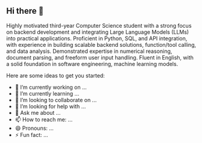 ## Hi there 👋

Highly motivated third-year Computer Science student with a strong focus on backend development and integrating Large Language Models (LLMs) into practical applications. Proficient in Python, SQL, and API integration, with experience in building scalable backend solutions, function/tool calling, and data analysis. Demonstrated expertise in numerical reasoning, document parsing, and freeform user input handling. Fluent in English, with a solid foundation in software engineering, machine learning models.

Here are some ideas to get you started:

- 🔭 I’m currently working on ...
- 🌱 I’m currently learning ...
- 👯 I’m looking to collaborate on ...
- 🤔 I’m looking for help with ...
- 💬 Ask me about ...
- 📫 How to reach me: ...
- 😄 Pronouns: ...
- ⚡ Fun fact: ...
